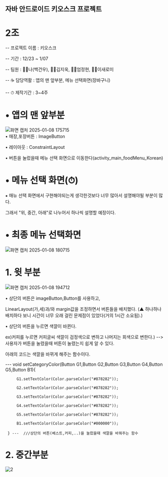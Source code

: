 ## 자바 안드로이드 키오스크 프로젝트
# 2조
-- 프로젝트 이름 : 키오스크

-- 기간 : 12/23 ~ 1/07 

-- 팀원 : 🙍‍♂️나(백건우), 🙍‍♂️김지욱, 🙍‍♂️엄정현, 🙍‍♀️이새로미

-- ☕ 담당역활 : 앱의 맨 앞부분, 메뉴 선택화면(장바구니)

-- ⏱ 제작기간 : 3~4주


# • 앱의 맨 앞부분
![화면 캡처 2025-01-08 175715](https://github.com/user-attachments/assets/530d5d6d-59ae-48e1-9656-ec58e3fed7b6)      
• 매장,포장버튼 : ImageButton

• 레이아웃 : ConstraintLayout

• 버튼을 눌렀을때 메뉴 선택 화면으로 이동한다(activity_main_foodMenu_Korean)


# • 메뉴 선택 화면(⏱)
⁕ 매뉴 선택 화면에서 구현해야되는게 생각한것보다 너무 많아서 설명해야될 부분이 많다.
  
  그래서 "위, 중간, 아래"로 나누어서 하나씩 설명할 예정이다.



# • 최종 메뉴 선택화면
![화면 캡처 2025-01-08 180715](https://github.com/user-attachments/assets/ebe010f8-b1db-46e0-8337-d49fe7dcb101)

# 1. 윗 부분

![화면 캡처 2025-01-08 194712](https://github.com/user-attachments/assets/40c4e4fa-75d9-4bda-895e-7a555abbace1)

• 상단의 버튼은 imageButton,Button를 사용하고, 

  LinearLayout(가,세)과/와 margin값을 조정하면서 버튼들을 배치했다. (▲ 하나하나 배치하다 보니 시간이 너무 오래 걸린 문제점이 있었다(거의 1시간 소요됨).)

  
• 상단의 버튼을 누르면 색깔이 바뀐다.   

ex)커피를 누르면 커피글씨 색깔이 검정색으로 변하고 나머지는 회색으로 변한다.)  --> 사용자가 버튼을 눌렸을때 버튼이 눌렸는지 쉽게 알 수 있다.

아래의 코드는 색깔을 바뀌게 해주는 함수이다.

--- void setCategoryColor(Button G1,Button G2,Button G3,Button G4,Button G5,Button B1){ 
         
         G1.setTextColor(Color.parseColor("#878282"));
         
         G2.setTextColor(Color.parseColor("#878282"));
         
         G3.setTextColor(Color.parseColor("#878282"));
         
         G4.setTextColor(Color.parseColor("#878282"));
         
         G5.setTextColor(Color.parseColor("#878282"));
         
         B1.setTextColor(Color.parseColor("#000000"));
     
     } ---  ///상단의 버튼(베스트,커피,..)을 눌렀을때 색깔을 바꿔주는 함수


# 2. 중간부분

![2](https://github.com/user-attachments/assets/f4258631-6a05-4232-b1d1-8415903e3157)













